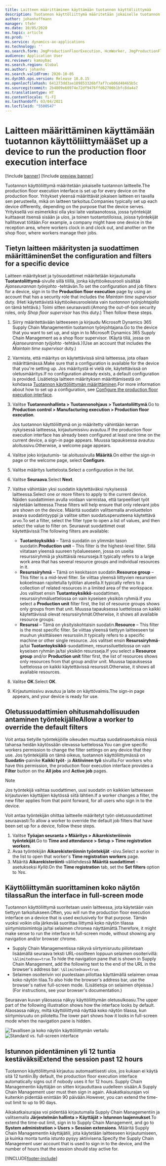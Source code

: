 ```yaml
---
title: Laitteen määrittäminen käyttämään tuotannon käyttöliittymää
description: Tuotannon käyttöliittymä määritetään jokaiselle tuotannon laitteelle. Yritykset yleensä määrittävät jokaisen laitteen eri tavalla sen perusteella, mikä on laitteen tarkoitus. Yrityksellä voi esimerkiksi olla yksi laite vastaanotossa, jossa työntekijät kuittaavat itsensä sisään ja ulos, ja toinen tuotantotiloissa, joissa työntekijät hallitsevat töitään.
author: johanhoffmann
manager: tfehr
ms.date: 10/05/2020
ms.topic: article
ms.prod: ''
ms.service: dynamics-ax-applications
ms.technology: ''
ms.search.form: JmgProductionFloorExecution, HcmWorker, JmgProductionFloorExecutionDeviceConfiguration
audience: Application User
ms.reviewer: kamaybac
ms.search.region: Global
ms.author: johanho
ms.search.validFrom: 2020-10-05
ms.dyn365.ops.version: Release 10.0.15
ms.openlocfilehash: 641273dd3ae189853326bf7af7ceb06d48465b5c
ms.sourcegitcommit: 2b4809e60974e72df9476ffd62706b1bfc8da4a7
ms.translationtype: HT
ms.contentlocale: fi-FI
ms.lasthandoff: 03/04/2021
ms.locfileid: "5500547"
---
```

# <a name="set-up-a-device-to-run-the-production-floor-execution-interface"></a><span data-ttu-id="56972-105">Laitteen määrittäminen käyttämään tuotannon käyttöliittymää</span><span class="sxs-lookup"><span data-stu-id="56972-105">Set up a device to run the production floor execution interface</span></span>

[!include [banner](../includes/banner.md)]
[!include [preview banner](../includes/preview-banner.md)]

<span data-ttu-id="56972-106">Tuotannon käyttöliittymä määritetään jokaiselle tuotannon laitteelle.</span><span class="sxs-lookup"><span data-stu-id="56972-106">The production floor execution interface is set up for every device on the production floor.</span></span> <span data-ttu-id="56972-107">Yritykset yleensä määrittävät jokaisen laitteen eri tavalla sen perusteella, mikä on laitteen tarkoitus.</span><span class="sxs-lookup"><span data-stu-id="56972-107">Companies typically set up each device differently, depending on the purpose that the device serves.</span></span> <span data-ttu-id="56972-108">Yrityksellä voi esimerkiksi olla yksi laite vastaanotossa, jossa työntekijät kuittaavat itsensä sisään ja ulos, ja toinen tuotantotiloissa, joissa työntekijät hallitsevat töitään.</span><span class="sxs-lookup"><span data-stu-id="56972-108">For example, a company might have one device in the reception area, where workers clock in and clock out, and another on the shop floor, where workers manage their jobs.</span></span>

## <a name="set-the-configuration-and-filters-for-a-specific-device"></a><span data-ttu-id="56972-109">Tietyn laitteen määritysten ja suodattimen määrittäminen</span><span class="sxs-lookup"><span data-stu-id="56972-109">Set the configuration and filters for a specific device</span></span>

<span data-ttu-id="56972-110">Laitteen määritykset ja työsuodattimet määritetään kirjautumalla **Tuotantoliittymä**-sivulle sillä tilillä, jonka käyttöoikeusrooli sisältää *Ajanseurannan työnjohto* -tehtävän.</span><span class="sxs-lookup"><span data-stu-id="56972-110">To set the configuration and job filters for a device, sign in to the **Production floor execution** page by using an account that has a security role that includes the *Maintain time supervisor* duty.</span></span> <span data-ttu-id="56972-111">(Heti käytettävistä käyttöoikeusrooleista vain *tuotannon työnjohtajalla* on tämä tehtävä.) Toimi sitten seuraavasti:</span><span class="sxs-lookup"><span data-stu-id="56972-111">(Among the out-of-box security roles, only *Shop floor supervisor* has this duty.) Then follow these steps.</span></span>

1. <span data-ttu-id="56972-112">Siirry määritettävään laitteeseen ja kirjaudu Microsoft Dynamics 365 Supply Chain Managementiin tuotannon työnjohtajana.</span><span class="sxs-lookup"><span data-stu-id="56972-112">Go to the device that you want to set up, and sign in to Microsoft Dynamics 365 Supply Chain Management as a shop floor supervisor.</span></span> <span data-ttu-id="56972-113">(Käytä tiliä, jossa on *Ajanseurannan työjohto* -tehtävä.)</span><span class="sxs-lookup"><span data-stu-id="56972-113">(Use an account that includes the *Maintain time supervisor* duty.)</span></span>
1. <span data-ttu-id="56972-114">Varmista, että määritys on käytettävissä siinä laitteessa, jota ollaan määrittämässä.</span><span class="sxs-lookup"><span data-stu-id="56972-114">Make sure that a configuration is available for the device that you're setting up.</span></span> <span data-ttu-id="56972-115">Jos määritystä ei vielä ole, käytettävissä on oletusmääritys.</span><span class="sxs-lookup"><span data-stu-id="56972-115">If no configuration already exists, a default configuration is provided.</span></span> <span data-ttu-id="56972-116">Lisätietoja laitteen määrityksen määrittämisestä on kohdassa [Tuotannon käyttöliittymän määrittäminen](production-floor-execution-configure.md).</span><span class="sxs-lookup"><span data-stu-id="56972-116">For more information about how to set up a configuration, see [Configure the production floor execution interface](production-floor-execution-configure.md).</span></span>
1. <span data-ttu-id="56972-117">Valitse **Tuotannonhallinta \> Tuotannonohjaus \> Tuotantoliittymä**.</span><span class="sxs-lookup"><span data-stu-id="56972-117">Go to **Production control \> Manufacturing execution \> Production floor execution**.</span></span>

    <span data-ttu-id="56972-118">Jos tuotannon käyttöliittymä on jo määritetty vähintään kerran nykyisessä laitteessa, kirjautumissivu avautuu.</span><span class="sxs-lookup"><span data-stu-id="56972-118">If the production floor execution interface has already been configured at least one time on the current device, a sign-in page appears.</span></span> <span data-ttu-id="56972-119">Muussa tapauksessa avautuu aloitussivu.</span><span class="sxs-lookup"><span data-stu-id="56972-119">Otherwise, a welcome page appears.</span></span>

1. <span data-ttu-id="56972-120">Valitse joko kirjautumis- tai aloitussivulla **Määritä**.</span><span class="sxs-lookup"><span data-stu-id="56972-120">On either the sign-in page or the welcome page, select **Configure**.</span></span>
1. <span data-ttu-id="56972-121">Valitse määritys luettelosta.</span><span class="sxs-lookup"><span data-stu-id="56972-121">Select a configuration in the list.</span></span>
1. <span data-ttu-id="56972-122">Valitse **Seuraava**.</span><span class="sxs-lookup"><span data-stu-id="56972-122">Select **Next**.</span></span>
1. <span data-ttu-id="56972-123">Valitse vähintään yksi suodatin käytettäväksi nykyisessä laitteessa.</span><span class="sxs-lookup"><span data-stu-id="56972-123">Select one or more filters to apply to the current device.</span></span> <span data-ttu-id="56972-124">Näiden suodattimien avulla voidaan varmistaa, että tarpeelliset työt näytetään laitteessa.</span><span class="sxs-lookup"><span data-stu-id="56972-124">These filters will help ensure that only relevant jobs are shown on the device.</span></span> <span data-ttu-id="56972-125">Määritä suodatin valitsemalla arvoluettelon avaava suodatintyyppi ja valitse sitten suodatusperusteena käytettävä arvo.</span><span class="sxs-lookup"><span data-stu-id="56972-125">To set a filter, select the filter type to open a list of values, and then select the value to filter on.</span></span> <span data-ttu-id="56972-126">Seuraavat suodattimet ovat käytettävissä:</span><span class="sxs-lookup"><span data-stu-id="56972-126">The following filters are available:</span></span>

    - <span data-ttu-id="56972-127">**Tuotantoyksikkö** – Tämä suodatin on ylimmän tason suodatin.</span><span class="sxs-lookup"><span data-stu-id="56972-127">**Production unit** – This filter is the highest-level filter.</span></span> <span data-ttu-id="56972-128">Sillä viitataan yleensä suureen työalueeseen, jossa on useita resurssiryhmiä ja yksittäisiä resursseja.</span><span class="sxs-lookup"><span data-stu-id="56972-128">It typically refers to a large work area that has several resource groups and individual resources in it.</span></span>
    - <span data-ttu-id="56972-129">**Resurssiryhmä** – Tämä on keskitason suodatin.</span><span class="sxs-lookup"><span data-stu-id="56972-129">**Resource group** – This filter is a mid-level filter.</span></span> <span data-ttu-id="56972-130">Se viittaa yleensä liittyvien resurssien kokoelmaan rajoitetulla työtilan alueella.</span><span class="sxs-lookup"><span data-stu-id="56972-130">It typically refers to a collection of related resources in a limited area of the workspace.</span></span> <span data-ttu-id="56972-131">Jos valitset ensin **Tuotantoyksikkö**-suodattimen, resurssiryhmäluettelossa on vain kyseisen yksikön ryhmiä.</span><span class="sxs-lookup"><span data-stu-id="56972-131">If you select a **Production unit** filter first, the list of resource groups shows only groups from that unit.</span></span> <span data-ttu-id="56972-132">Muussa tapauksessa luettelossa on kaikki käytettävissä olevat resurssiryhmät.</span><span class="sxs-lookup"><span data-stu-id="56972-132">Otherwise, it shows all available resource groups.</span></span>
    - <span data-ttu-id="56972-133">**Resurssi** – Tämä on yksityiskohtaisin suodatin.</span><span class="sxs-lookup"><span data-stu-id="56972-133">**Resource** – This filter is the most specific filter.</span></span> <span data-ttu-id="56972-134">Se viittaa yleensä tiettyyn laitteeseen tai muuhun yksittäiseen resurssiin.</span><span class="sxs-lookup"><span data-stu-id="56972-134">It typically refers to a specific machine or other single resource.</span></span> <span data-ttu-id="56972-135">Jos valitset ensin **Resurssiryhmä**- ja/tai **Tuotantoyksikkö**-suodattimen, resurssiluettelossa on vain kyseisen ryhmän ja/tai yksikön resursseja.</span><span class="sxs-lookup"><span data-stu-id="56972-135">If you select a **Resource group** and/or **Production unit** filter first, the list of resources shows only resources from that group and/or unit.</span></span> <span data-ttu-id="56972-136">Muussa tapauksessa luettelossa on kaikki käytettävissä resurssit.</span><span class="sxs-lookup"><span data-stu-id="56972-136">Otherwise, it shows all available resources.</span></span>

1. <span data-ttu-id="56972-137">Valitse **OK**.</span><span class="sxs-lookup"><span data-stu-id="56972-137">Select **OK**.</span></span>
1. <span data-ttu-id="56972-138">Kirjautumissivu avautuu ja laite on käyttövalmis.</span><span class="sxs-lookup"><span data-stu-id="56972-138">The sign-in page appears, and your device is ready for use.</span></span>

## <a name="allow-a-worker-to-override-the-default-filters"></a><span data-ttu-id="56972-139">Oletussuodattimien ohitusmahdollisuuden antaminen työntekijälle</span><span class="sxs-lookup"><span data-stu-id="56972-139">Allow a worker to override the default filters</span></span>

<span data-ttu-id="56972-140">Voit antaa tietyille työntekijöille oikeuden muuttaa suodatinasetuksia missä tahansa heidän käytössään olevassa luettelossa.</span><span class="sxs-lookup"><span data-stu-id="56972-140">You can give specific workers permission to change the filter settings on any device that they use.</span></span> <span data-ttu-id="56972-141">Jos työntekijällä on tämä oikeus, tuotannon käyttöliittymässä on **Suodatin**-painike **Kaikki työt**- ja **Aktiivinen työ** sivuilla.</span><span class="sxs-lookup"><span data-stu-id="56972-141">For workers who have this permission, the production floor execution interface provides a **Filter** button on the **All jobs** and **Active job** pages.</span></span>

> [!NOTE]
> <span data-ttu-id="56972-142">Jos työntekijä vaihtaa suodattimen, uusi suodatin on kaikkien laitteeseen kirjautuvien käyttäjien käytössä siitä lähtien.</span><span class="sxs-lookup"><span data-stu-id="56972-142">If a worker changes a filter, the new filter applies from that point forward, for all users who sign in to the device.</span></span>

<span data-ttu-id="56972-143">Voit antaa työntekijän ohittaa laitteelle määritetyt työn oletussuodattimet seuraavasti:</span><span class="sxs-lookup"><span data-stu-id="56972-143">To allow a worker to override the default job filters that have been set up for a device, follow these steps.</span></span>

1. <span data-ttu-id="56972-144">Valitse **Työajan seuranta \> Määritys \> Aikarekisteröinnin työntekijät**.</span><span class="sxs-lookup"><span data-stu-id="56972-144">Go to **Time and attendance \> Setup \> Time registration workers**.</span></span>
1. <span data-ttu-id="56972-145">Avaa työntekijän **Aikarekisteröinnin työntekijät** -sivu.</span><span class="sxs-lookup"><span data-stu-id="56972-145">Select a worker in the list to open that worker's **Time registration workers** page.</span></span>
1. <span data-ttu-id="56972-146">Määritä **Aikarekisteröinti**-välilehdessä **Määritä suodattimet** -asetukseksi *Kyllä*.</span><span class="sxs-lookup"><span data-stu-id="56972-146">On the **Time registration** tab, set the **Set filters** option to *Yes*.</span></span>

## <a name="run-the-interface-in-full-screen-mode"></a><span data-ttu-id="56972-147">Käyttöliittymän suorittaminen koko näytön tilassa</span><span class="sxs-lookup"><span data-stu-id="56972-147">Run the interface in full-screen mode</span></span>

<span data-ttu-id="56972-148">Tuotannon käyttöliittymä suoritetaan usein laitteessa, jota käytetään vain tiettyyn tarkoitukseen.</span><span class="sxs-lookup"><span data-stu-id="56972-148">Often, you will run the production floor execution interface on a device that is used exclusively for that purpose.</span></span> <span data-ttu-id="56972-149">Tämän vuoksi voikin olla järkevää suorittaa liittymä koko näytön tilassa siirtymistoimintoja ja/tai selaimen chromea näyttämättä.</span><span class="sxs-lookup"><span data-stu-id="56972-149">Therefore, it might make sense to run the interface in full-screen mode, without showing any navigation and/or browser chrome.</span></span>

- <span data-ttu-id="56972-150">Supply Chain Managementissa näkyvä siirtymisruutu piilotetaan lisäämällä seuraava teksti URL-osoitteen loppuun selaimen osoiterivillä: `\&limitednav=true`.</span><span class="sxs-lookup"><span data-stu-id="56972-150">To hide the navigation pane that is shown in Supply Chain Management, add the following text to the end of the URL in the browser's address bar: `\&limitednav=true`.</span></span>
- <span data-ttu-id="56972-151">Selaimen osoiterivin voi puolestaan piilottaa käyttämällä selaimen omaa koko näytön tilaa.</span><span class="sxs-lookup"><span data-stu-id="56972-151">To also hide the browser's address bar, use the browser's native full-screen mode.</span></span> <span data-ttu-id="56972-152">(Lisätietoja on selaimen ohjeissa.)</span><span class="sxs-lookup"><span data-stu-id="56972-152">(For instructions, see your browser's documentation.)</span></span>

<span data-ttu-id="56972-153">Seuraavan kuvan yläosassa näkyy käyttöliittymän oletusulkoasu.</span><span class="sxs-lookup"><span data-stu-id="56972-153">The upper part of the following illustration shows how the interface looks by default.</span></span> <span data-ttu-id="56972-154">Alaosassa näkyy, miltä käyttöliittymä näyttää koko näytön tilassa, kun siirtymisruutu on piilotettu.</span><span class="sxs-lookup"><span data-stu-id="56972-154">The lower part shows how it looks in full-screen mode when the navigation pane is hidden.</span></span>

<span data-ttu-id="56972-155">![Tavallisen ja koko näytön käyttöliittymän vertailu](media/pfei-full-screen.png "Tavallisen ja koko näytön käyttöliittymän vertailu")</span><span class="sxs-lookup"><span data-stu-id="56972-155">![Standard vs. full-screen interface](media/pfei-full-screen.png "Standard vs. full-screen interface")</span></span>

## <a name="extend-the-session-past-12-hours"></a><span data-ttu-id="56972-156">Istunnon pidentäminen yli 12 tuntia kestäväksi</span><span class="sxs-lookup"><span data-stu-id="56972-156">Extend the session past 12 hours</span></span>

<span data-ttu-id="56972-157">Tuotannon käyttöliittymä kirjautuu automaattisesti ulos, jos kukaan ei käytä sitä 12 tuntiin.</span><span class="sxs-lookup"><span data-stu-id="56972-157">By default, the production floor execution interface automatically signs out if nobody uses it for 12 hours.</span></span> <span data-ttu-id="56972-158">Supply Chain Managementin käyttäjän on sitten kirjauduttava uudelleen sisään.</span><span class="sxs-lookup"><span data-stu-id="56972-158">A Supply Chain Management user must then sign in again.</span></span> <span data-ttu-id="56972-159">Aikakatkaisurajan voi kuitenkin pidentää enintään 90 päivään.</span><span class="sxs-lookup"><span data-stu-id="56972-159">However, you can extend the time-out limit to up to 90 days.</span></span>

<span data-ttu-id="56972-160">Aikakatkaisurajaa voi pidentää kirjautumalla Supply Chain Managementiin ja valitsemalla **Järjestelmän hallinta \> Käyttäjät \> Istunnon laajennukset**.</span><span class="sxs-lookup"><span data-stu-id="56972-160">To extend the time-out limit, sign in to Supply Chain Management, and go to **System administration \> Users \> Session extensions**.</span></span> <span data-ttu-id="56972-161">Määritä Supply Chain Managementin käyttäjätili, jota käytetään laitteeseen kirjautumiseen, ja kuinka monta tuntia istunto pysyy aktiivisena.</span><span class="sxs-lookup"><span data-stu-id="56972-161">Specify the Supply Chain Management user account that is used to sign in to the device, and the number of hours that the session should stay active for.</span></span>


[!INCLUDE[footer-include](../../includes/footer-banner.md)]